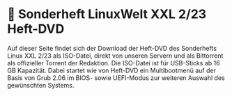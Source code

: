# 💽 Sonderheft LinuxWelt XXL 2/23 Heft-DVD

Auf dieser Seite findet sich der Download der Heft-DVD des Sonderhefts Linux XXL 2/23 als ISO-Datei, direkt von unseren Servern und als Bittorrent als offizieller Torrent der Redaktion. Die ISO-Datei ist für USB-Sticks ab 16 GB Kapazität. Dabei startet wie von Heft-DVD ein Multibootmenü auf der Basis von Grub 2.06 im BIOS- sowie UEFI-Modus zur weiteren Auswahl des gewünschten Systems.
